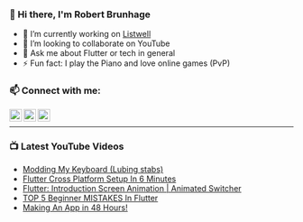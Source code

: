 ### 👋 Hi there, I'm Robert Brunhage

- 🔭 I’m currently working on [Listwell](https://listwell.app)
- 👯 I’m looking to collaborate on YouTube
- 💬 Ask me about Flutter or tech in general
- ⚡ Fun fact: I play the Piano and love online games (PvP)

### 📫 Connect with me:

[<img align="left" alt="RobertBrunhage | YouTube" width="22px" src="https://cdn.jsdelivr.net/npm/simple-icons@v3/icons/youtube.svg" />][youtube]
[<img align="left" alt="RobertBrunhage | Twitter" width="22px" src="https://cdn.jsdelivr.net/npm/simple-icons@v3/icons/twitter.svg" />][twitter]
[<img align="left" alt="RobertBrunhageDev | Instagram" width="22px" src="https://cdn.jsdelivr.net/npm/simple-icons@v3/icons/instagram.svg" />][instagram]

<br />

---

### 📺 Latest YouTube Videos
<!-- YOUTUBE:START -->
- [Modding My Keyboard (Lubing stabs)](https://www.youtube.com/watch?v=49iuGme1nAc)
- [Flutter Cross Platform Setup In 6 Minutes](https://www.youtube.com/watch?v=70dqIVvoEyw)
- [Flutter: Introduction Screen Animation | Animated Switcher](https://www.youtube.com/watch?v=gJ6tyXQVDIw)
- [TOP 5 Beginner MISTAKES In Flutter](https://www.youtube.com/watch?v=F9Z3KhhfwHU)
- [Making An App in 48 Hours!](https://www.youtube.com/watch?v=jMtabDa10wU)
<!-- YOUTUBE:END -->

[twitter]: https://twitter.com/robertbrunhage
[youtube]: https://youtube.com/c/robertbrunhage
[instagram]: https://instagram.com/robertbrunhagedev
